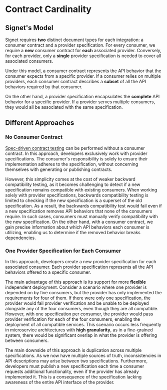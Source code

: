 # Contract Cardinality

## Signet's Model

Signet requires **two** distinct document types for each integration: a consumer contract and a provider specification. For every consumer, we require a **new** consumer contract for **each** associated provider. Conversely, for each provider, only a **single** provider specification is needed to cover all associated consumers.

Under this model, a consumer contract represents the API behavior that the consumer expects from a specific provider. If a consumer relies on multiple providers, each consumer contract describes a **subset** of all the API behaviors required by that consumer.

On the other hand, a provider specification encapsulates the **complete** API behavior for a specific provider. If a provider serves multiple consumers, they would all be associated with the same specification.

## Different Approaches

### No Consumer Contract

 [Spec-driven contract testing](http://localhost:3000/case-study/contract_testing#spec-driven) can be performed without a consumer contract. In this approach, developers exclusively work with provider specifications. The consumer's responsibility is solely to ensure their implementation adheres to the specification, without concerning themselves with generating or publishing contracts.

 However, this simplicity comes at the cost of weaker backward compatibility testing, as it becomes challenging to detect if a new specification remains compatible with existing consumers. When working solely with provider specifications, backwards compatibility testing is limited to checking if the new specification is a superset of the old specification. As a result, the backwards compatibility test would fail even if a new specification removes API behaviors that none of the consumers require. In such cases, consumers must manually verify compatibility with the new specification. On the other hand, with a consumer contract, we gain precise information about which API behaviors each consumer is utilizing, enabling us to determine if the removed behavior breaks dependencies.

### One Provider Specification for Each Consumer

In this approach, developers create a new provider specification for each associated consumer. Each provider specification represents all the API behaviors offered to a specific consumer.

The main advantage of this approach is its support for more **flexible** independent deployment. Consider a scenario where one provider is depended on by five consumers, but the provider has only implemented the requirements for four of them. If there were only one specification, the provider would fail provider verification and be unable to be deployed alongside any of the four consumers, even though they are all compatible. However, with one specification per consumer, the provider would pass provider verification for each of the four consumers, enabling the deployment of all compatible services. This scenario occurs less frequently in microservice architectures with **high granularity**, as in a fine-grained system, there would be significant overlap in what the provider is offering between consumers.

The main downside of this approach is duplication across multiple specifications. As we now have multiple sources of truth, inconsistencies in API descriptions may arise between two specifications. Furthermore, developers must publish a new specification each time a consumer requests additional functionality, even if the provider has already implemented it. This is a consequence of the specification lacking awareness of the entire API interface of the provider.  
